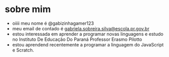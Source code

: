 # sobre mim
- oiiii meu nome é @gabizinhagamer123
-  meu email de contado é gabriela.sobreira.silva@escola.pr.gov.br
-  estou interessada em  aprender a programar novas linguagens e estudo no Instituto De Educação Do Paraná Professor Erasmo Pilotto
- estou aprendend recentemente a programar a linguagem do JavaScript e Scratch.


<!---
gabizinhagamer123/gabizinhagamer123 is a ✨ special ✨ repository because its `README.md` (this file) appears on your GitHub profile.
You can click the Preview link to take a look at your changes.
--->
